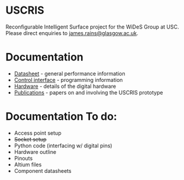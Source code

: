 # USCRIS
Reconfigurable Intelligent Surface project for the WiDeS Group at USC. Please direct enquiries to james.rains@glasgow.ac.uk.

# Documentation

- [Datasheet](https://github.com/jimrains/USCRIS/tree/main/datasheet) - general performance information
- [Control interface](https://github.com/jimrains/USCRIS/tree/main/control) - programming information
- [Hardware](https://github.com/jimrains/USCRIS/tree/main/hardware) - details of the digital hardware
- [Publications](https://github.com/jimrains/USCRIS/tree/main/publications) - papers on and involving the USCRIS prototype

# Documentation To do:
- Access point setup
- ~~Socket setup~~
- Python code (interfacing w/ digital pins)
- Hardware outline
- Pinouts
- Altium files
- Component datasheets
